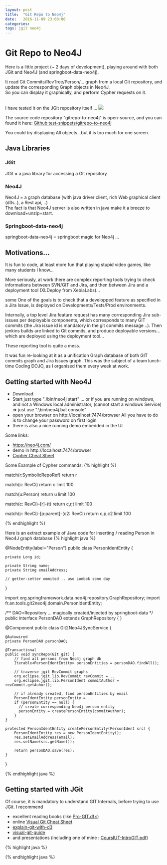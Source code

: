 ```yaml
---
layout: post
title:  "Git Repo to Neo4j"
date:   2016-11-09 23:00:00
categories: 
tags: jgit neo4j
---
```


<h1>Git Repo to Neo4J</h1>

Here is a little project (~ 2 days of development), playing around with both JGit and Neo4J (and springboot-data-neo4j).

It read Git Commits/RevTree/Person/... graph from a local Git repository, and update the corresponding Graph objects in Neo4J.
<BR/>
So you can display it graphically, and perform Cypher requests on it.

<BR/>
I have tested it on the JGit repository itself ... 
<img src="{{site.url}}/assets/posts/2016-11-09-gitrepo-to-neo4j/screenshot-git2neo4j.png"></img>

The source code repository "gitrepo-to-neo4j" is open-source, and you can found it here:
<A href="https://github.com/Arnaud-Nauwynck/test-snippets/tree/master/gitrepo-to-neo4j">Github test-snippets/gitrepo-to-neo4j</A>
<BR/>


You could try displaying All objects...but it is too much for one screen.


<H2>Java Libraries</H2>

<H3>JGit</H3>
JGit = a java library for accessing a Git repository

<H3>Neo4J</H3>
Neo4J = a graph database  (with java driver client, rich Web graphical client (d3s..), a Rest api, ..)
<BR/>
 The fact is that Neo4J server is also written in java make it a breeze to download+unzip+start. 

<H3>Springboot-data-neo4j</H3>
springboot-data-neo4j = springboot magic for Neo4j ...  


<H2>Motivations...</H2>

It is fun to code, at least more fun that playing stupid video games, like many students I know...

More seriously, at work there are complex reporting tools trying to check informations between SVN/GIT and Jira, and then between Jira and a deployment tool (XLDeploy from XebiaLabs)...

some One of the  goals is to check that a developped feature as specified in a Jira Issue, is deployed on Developments/Tests/Prod environments.
<BR/>

Internally, a top level Jira feature request has many corresponding Jira sub-issues per deployable components, which corresponds to many GIT commits (the Jira issue id is mandatory in the git commits message ..). 
Then jenkins builds are linked to Git commits, and produce deployable versions... which are deployed using the deployment tool... 

These reporting tool is quite a mess.
<BR/>

It was fun re-looking at it as a unification Graph database of both GIT commits graph and Jira Issues graph.
This was the subject of a team lunch-time Coding DOJO, as I organised them every week at work.
 


<H2>Getting started with Neo4J</H2>

<ul>
<li>Download</li>
<li>Start
just type "./bin/neo4j start" ... or if you are running on windows, and not a Windows local administrator, (cannot start a windows Service) => just use ".\bin\neo4j.bat console"
</li>
<li>open your browser on http://localhost:7474/browser
All you have to do is to change your password on first login
</li>
<li>there is also a nice running demo embedded in the UI</li>
</ul>


Some links:
<ul>
<li> <A href="https://neo4j.com/">https://neo4j.com/</A> </li>
<li> demo in http://localhost:7474/browser </li>
<li> <A href="https://neo4j.com/docs/cypher-refcard/current/">Cypher Cheat Sheet</A> </li>
</ul>


Some Example of Cypher commands:
{% highlight %}

match(r:SymbolicRepoRef) return r

match(c: RevCi) return c limit 100

match(u:Person) return u limit 100

match(c: RevCi)-[r]-(t) return c,r,t limit 100

match(c: RevCi)-[p:parent]-(c2: RevCi)  return c,p,c2 limit 100

{% endhighlight %}


Here is an extract example of Java code for inserting / reading Person in Neo4J graph database 
{% highlight java %}

@NodeEntity(label="Person")
public class PersonIdentEntity {

	private Long id;
	
	private String name;
	private String emailAddress;
	
	// getter-setter ommited .. use Lombok some day
}

import org.springframework.data.neo4j.repository.GraphRepository;
import fr.an.tools.git2neo4j.domain.PersonIdentEntity;

/** DAO=Repository ... magically created/injected by springboot-data */ 
public interface PersonDAO extends GraphRepository<PersonIdentEntity> {
}

@Component
public class Git2Neo4JSyncService {

	@Autowired
	private PersonDAO personDAO;

	@Transactional
	public void syncRepo(Git git) {
	    // find all persons from Neo4j graph db
		Iterable<PersonIdentEntity> personEntities = personDAO.findAll();
		
		// traverse jgit RevCommit graphs
		org.eclipse.jgit.lib.RevCommit revCommit = ..   
		org.eclipse.jgit.lib.PersonIdent commitAuthor = revCommit.getAuhor();
		
		// if already created, find personEntities by email
		PersonIdentEntity personEntity = ..  
		if (personEntity == null) {
		  // create corresponding Neo4j person entity
		  personEntity = createPersonEntity(commitAuthor);
		}
	}	
	
	protected PersonIdentEntity createPersonEntity(PersonIdent src) {
		PersonIdentEntity res = new PersonIdentEntity();
		res.setEmailAddress(email);
		res.setName(src.getName());

		return personDAO.save(res);
	}
}

{% endhighlight java %}



<H2>Getting started with JGit</H2>

Of course, it is mandatory to understand GIT Internals, before trying to use JGit.
I recommend 
<ul>
<li>
excellent reading books (like <A href="https://github.s3.amazonaws.com/media/progit.en.pdf">Pro-GIT.df<</A>)
</li>
<li>online <A href="http://ndpsoftware.com/git-cheatsheet.html">Visual Git Cheat Sheet</A> </li>
<li><A href="http://onlywei.github.io/explain-git-with-d3/">explain-git-with-d3</A> </li>
<li> <A href="https://marklodato.github.io/visual-git-guide/index-en.html">visual-git-guide<A> </li> 
<li> and presentations (including one of mine : <A href="http://arnaud.nauwynck.free.fr/CoursIUT/CoursIUT-IntroGIT.pdf">CoursIUT-IntroGIT.pdf</A>) </li>
</ul>


{% highlight java %}

{% endhighlight java %}




